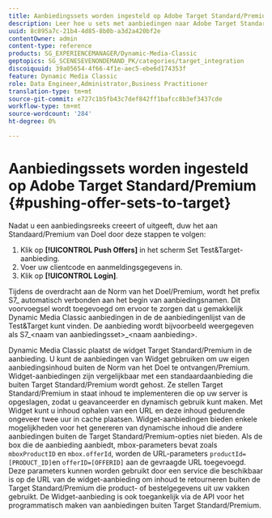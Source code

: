```yaml
---
title: Aanbiedingssets worden ingesteld op Adobe Target Standard/Premium
description: Leer hoe u sets met aanbiedingen naar Adobe Target Standard/Premium kunt verzenden.
uuid: 8c895a7c-21b4-4d85-8b0b-a3d2a420bf2e
contentOwner: admin
content-type: reference
products: SG_EXPERIENCEMANAGER/Dynamic-Media-Classic
geptopics: SG_SCENESEVENONDEMAND_PK/categories/target_integration
discoiquuid: 39a05654-4f66-4f1e-aec5-ebe6d174353f
feature: Dynamic Media Classic
role: Data Engineer,Administrator,Business Practitioner
translation-type: tm+mt
source-git-commit: e727c1b5fb43c7def842ff1bafcc8b3ef3437cde
workflow-type: tm+mt
source-wordcount: '284'
ht-degree: 0%

---
```



# Aanbiedingssets worden ingesteld op Adobe Target Standard/Premium {#pushing-offer-sets-to-target}

Nadat u een aanbiedingsreeks creeert of uitgeeft, duw het aan Standaard/Premium van Doel door deze stappen te volgen:

1. Klik op **[!UICONTROL Push Offers]** in het scherm Set Test&amp;Target-aanbieding.
1. Voer uw clientcode en aanmeldingsgegevens in.
1. Klik op **[!UICONTROL Login]**.

Tijdens de overdracht aan de Norm van het Doel/Premium, wordt het prefix S7_ automatisch verbonden aan het begin van aanbiedingsnamen. Dit voorvoegsel wordt toegevoegd om ervoor te zorgen dat u gemakkelijk Dynamic Media Classic aanbiedingen in de de aanbiedingenlijst van de Test&amp;Target kunt vinden. De aanbieding wordt bijvoorbeeld weergegeven als S7_&lt;naam van aanbiedingsset>_&lt;naam aanbieding>.

Dynamic Media Classic plaatst de widget Target Standard/Premium in de aanbieding. U kunt de aanbiedingen van Widget gebruiken om uw eigen aanbiedingsinhoud buiten de Norm van het Doel te ontvangen/Premium. Widget-aanbiedingen zijn vergelijkbaar met een standaardaanbieding die buiten Target Standard/Premium wordt gehost. Ze stellen Target Standard/Premium in staat inhoud te implementeren die op uw server is opgeslagen, zodat u geavanceerder en dynamisch gebruik kunt maken. Met Widget kunt u inhoud ophalen van een URL en deze inhoud gedurende ongeveer twee uur in cache plaatsen. Widget-aanbiedingen bieden enkele mogelijkheden voor het genereren van dynamische inhoud die andere aanbiedingen buiten de Target Standard/Premium-opties niet bieden. Als de box die de aanbieding aanbiedt, mbox-parameters bevat zoals `mboxProductID` en `mbox.offerId`, worden de URL-parameters `productId=[PRODUCT_ID]`en `offerID=[OFFERID]` aan de gevraagde URL toegevoegd. Deze parameters kunnen worden gebruikt door een service die beschikbaar is op de URL van de widget-aanbieding om inhoud te retourneren buiten de Target Standard/Premium die product- of bestelgegevens uit uw vakken gebruikt. De Widget-aanbieding is ook toegankelijk via de API voor het programmatisch maken van aanbiedingen buiten Target Standard/Premium.
